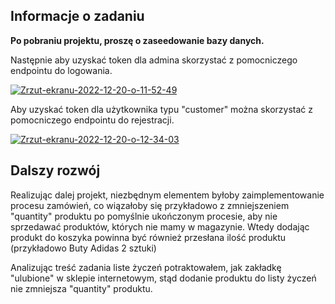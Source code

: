 ## Informacje o zadaniu

<b>Po pobraniu projektu, proszę o zaseedowanie bazy danych.</b>

Następnie aby uzyskać token dla admina skorzystać z pomocniczego endpointu do logowania.

<a href="https://ibb.co/5vCbfdb"><img src="https://i.ibb.co/HYR5k05/Zrzut-ekranu-2022-12-20-o-11-52-49.png" alt="Zrzut-ekranu-2022-12-20-o-11-52-49" border="0"></a>

Aby uzyskać token dla użytkownika typu "customer" można skorzystać z pomocniczego endpointu do rejestracji.

<a href="https://ibb.co/yFHDgZ0"><img src="https://i.ibb.co/m5fmh2J/Zrzut-ekranu-2022-12-20-o-12-34-03.png" alt="Zrzut-ekranu-2022-12-20-o-12-34-03" border="0"></a>

## Dalszy rozwój

Realizując dalej projekt, niezbędnym elementem byłoby zaimplementowanie procesu zamówień, co wiązałoby się przykładowo z zmniejszeniem "quantity" produktu po pomyślnie ukończonym procesie, aby nie sprzedawać produktów, których nie mamy w magazynie. Wtedy dodając produkt do koszyka powinna być również przesłana ilość produktu (przykładowo Buty Adidas 2 sztuki)

Analizując treść zadania liste życzeń potraktowałem, jak zakładkę "ulubione" w sklepie internetowym, stąd dodanie produktu do listy życzeń nie zmniejsza "quantity" produktu.
